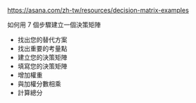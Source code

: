 https://asana.com/zh-tw/resources/decision-matrix-examples

如何用 7 個步驟建立一個決策矩陣
* 找出您的替代方案
* 找出重要的考量點
* 建立您的決策矩陣
* 填寫您的決策矩陣
* 增加權重
* 與加權分數相乘
* 計算總分


